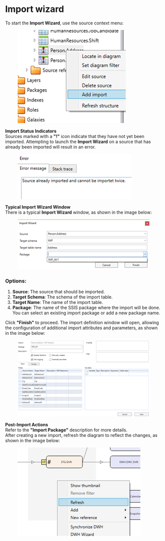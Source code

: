 # Import wizard

To start the **Import Wizard**, use the source context menu:

<figure><img src="../../.gitbook/assets/image (76).png" alt=""><figcaption></figcaption></figure>

**Import Status Indicators**\
Sources marked with a **"!"** icon indicate that they have not yet been imported. Attempting to launch the **Import Wizard** on a source that has already been imported will result in an error.

<figure><img src="../../.gitbook/assets/image (78).png" alt=""><figcaption></figcaption></figure>

**Typical Import Wizard Window**\
There is a typical **Import Wizard** window, as shown in the image below:

<figure><img src="../../.gitbook/assets/image (79).png" alt=""><figcaption></figcaption></figure>

### **Options:**&#x20;

1. **Source**: The source that should be imported.
2. **Target Schema**: The schema of the import table.
3. **Target Name**: The name of the import table.
4.  **Package**: The name of the SSIS package where the import will be done. You can select an existing import package or add a new package name.



Click **"Finish"** to proceed. The import definition window will open, allowing the configuration of additional import attributes and parameters, as shown in the image below:

<figure><img src="../../.gitbook/assets/image (80).png" alt=""><figcaption></figcaption></figure>

**Post-Import Actions**\
Refer to the **"Import Package"** description for more details.\
After creating a new import, refresh the diagram to reflect the changes, as shown in the image below:

<figure><img src="../../.gitbook/assets/image (81).png" alt=""><figcaption></figcaption></figure>
